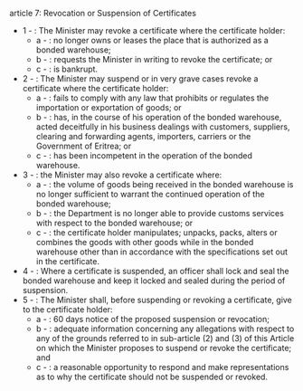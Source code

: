 article 7: Revocation or Suspension of Certificates

<ul>
			<li>1 - : The Minister may revoke a certificate where the certificate holder:<ul>
						<li>a - : no longer owns or leases the place that is authorized as a bonded warehouse; <ul>
						</ul></li>						<li>b - : requests the Minister in writing to revoke the certificate; or <ul>
						</ul></li>						<li>c - : is bankrupt. <ul>
						</ul></li>			</ul></li>			<li>2 - : The Minister may suspend or in very grave cases revoke a certificate where the certificate holder:<ul>
						<li>a - : fails to comply with any law that prohibits or regulates the importation or exportation of goods; or<ul>
						</ul></li>						<li>b - : has, in the course of his operation of the bonded warehouse, acted deceitfully in his business dealings with customers, suppliers, clearing and forwarding agents, importers, carriers or the Government of Eritrea; or <ul>
						</ul></li>						<li>c - : has been incompetent in the operation of the bonded warehouse.<ul>
						</ul></li>			</ul></li>			<li>3 - : the Minister may also revoke a certificate where:<ul>
						<li>a - : the volume of goods being received in the bonded warehouse is no longer sufficient to warrant the continued operation of the bonded warehouse; <ul>
						</ul></li>						<li>b - : the Department is no longer able to provide customs services with respect to the bonded warehouse; or <ul>
						</ul></li>						<li>c - : the certificate holder manipulates; unpacks, packs, alters or combines the goods with other goods while in the bonded warehouse other than in accordance with the specifications set out in the certificate. <ul>
						</ul></li>			</ul></li>			<li>4 - : Where a certificate is suspended, an officer shall lock and seal the bonded warehouse and keep it locked and sealed during the period of suspension.<ul>
			</ul></li>			<li>5 - : The Minister shall, before suspending or revoking a certificate, give to the certificate holder: <ul>
						<li>a - : 60 days notice of the proposed suspension or revocation; <ul>
						</ul></li>						<li>b - : adequate information concerning any allegations with respect to any of the grounds referred to in sub-article (2) and (3) of this Article on which the Minister proposes to suspend or revoke the certificate; and <ul>
						</ul></li>						<li>c - : a reasonable opportunity to respond and make representations as to why the certificate should not be suspended or revoked. <ul>
						</ul></li>			</ul></li></ul>